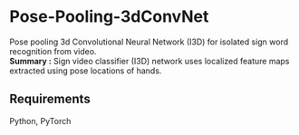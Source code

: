 # Pose-Pooling-3dConvNet
Pose pooling 3d Convolutional Neural Network (I3D) for isolated sign word recognition from video. <br>
**Summary :** Sign video classifier (I3D) network uses localized feature maps extracted using pose locations of hands.
## Requirements
Python, PyTorch
